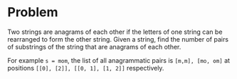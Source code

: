 # Problem

Two strings are anagrams of each other if the letters of one string can be rearranged to form the other string. Given a string, find the number of pairs of substrings of the string that are anagrams of each other.

For example `s = mom`, the list of all anagrammatic pairs is `[m,m], [mo, om]` at positions `[[0], [2]], [[0, 1], [1, 2]]` respectively.
